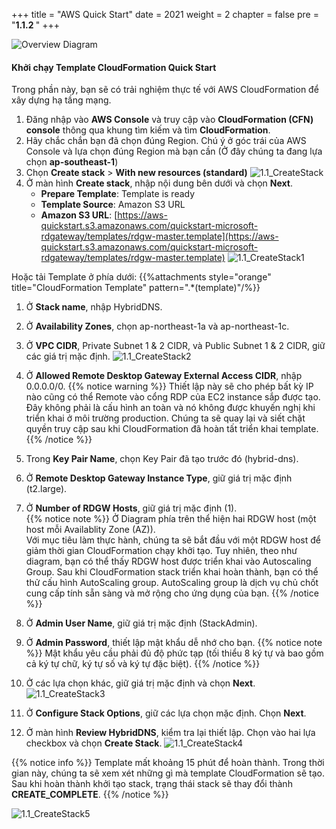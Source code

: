 +++
title = "AWS Quick Start"
date = 2021
weight = 2
chapter = false
pre = "<b>1.1.2 </b>"
+++

![Overview Diagram](/images/1/Architecture-1.1_CFN.png?width=40pc)

####  Khởi chạy Template CloudFormation Quick Start 

Trong phần này, bạn sẽ có trải nghiệm thực tế với AWS CloudFormation để xây dựng hạ tầng mạng.

1. Đăng nhập vào **AWS Console** và truy cập vào **CloudFormation (CFN) console** thông qua khung tìm kiếm và tìm **CloudFormation**.
2. Hãy chắc chắn bạn đã chọn đúng Region. Chú ý ở góc trái của AWS Console và lựa chọn đúng Region mà bạn cần (Ở đây chúng ta đang lựa chọn **ap-southeast-1**)
3. Chọn **Create stack** > **With new resources (standard)**
![1.1_CreateStack](/images/1/1.1_CreateStack.png?width=90pc)
4. Ở màn hình **Create stack**, nhập nội dung bên dưới và chọn **Next**.
   - **Prepare Template**: Template is ready
   - **Template Source**: Amazon S3 URL
   - **Amazon S3 URL**: [https://aws-quickstart.s3.amazonaws.com/quickstart-microsoft-rdgateway/templates/rdgw-master.template](https://aws-quickstart.s3.amazonaws.com/quickstart-microsoft-rdgateway/templates/rdgw-master.template)
   ![1.1_CreateStack1](/images/1/1.1_CreateStack1.png?width=90pc)

Hoặc tải Template ở phía dưới:
{{%attachments style="orange" title="CloudFormation Template" pattern=".*(template)"/%}}



1. Ở **Stack name**, nhập HybridDNS.
2. Ở **Availability Zones**, chọn ap-northeast-1a và ap-northeast-1c.
3. Ở **VPC CIDR**, Private Subnet 1 & 2 CIDR, và Public Subnet 1 & 2 CIDR, giữ các giá trị mặc định.
![1.1_CreateStack2](/images/1/1.1_CreateStack2.png?width=90pc)

1. Ở **Allowed Remote Desktop Gateway External Access CIDR**, nhập 0.0.0.0/0. 
{{% notice warning %}}
Thiết lập này sẽ cho phép bất kỳ IP nào cũng có thể Remote vào cổng RDP của EC2 instance sắp được tạo. Đây không phải là cấu hình an toàn và nó không được khuyến nghị khi triển khai ở môi trường production. Chúng ta sẽ quay lại và siết chặt quyền truy cập sau khi CloudFormation đã hoàn tất triển khai template.
{{% /notice %}} 
9.  Trong **Key Pair Name**, chọn Key Pair đã tạo trước đó (hybrid-dns).  
10. Ở **Remote Desktop Gateway Instance Type**, giữ giá trị mặc định (t2.large).  
11. Ở **Number of RDGW Hosts**, giữ giá trị mặc định (1).  
{{% notice note %}}
Ở Diagram phía trên thể hiện hai RDGW host (một host mỗi Availablity Zone (AZ)).  
Với mục tiêu làm thực hành, chúng ta sẽ bắt đầu với một RDGW host để giảm thời gian CloudFormation chạy khởi tạo. Tuy nhiên, theo như diagram, bạn có thể thấy RDGW host được triển khai vào Autoscaling Group.
Sau khi CloudFormation stack triển khai hoàn thành, bạn có thể thử cấu hình AutoScaling group. AutoScaling group là dịch vụ chủ chốt cung cấp tính sẵn sàng và mở rộng cho ứng dụng của bạn.
{{% /notice %}}
12. Ở **Admin User Name**, giữ giá trị mặc định (StackAdmin).  
13. Ở **Admin Password**, thiết lập mật khẩu dễ nhớ cho bạn. 
{{% notice note %}}
Mật khẩu yêu cầu phải đủ độ phức tạp (tối thiểu 8 ký tự và bao gồm cả ký tự chữ, ký tự số và ký tự đặc biệt).
{{% /notice %}}
14. Ở các lựa chọn khác, giữ giá trị mặc định và chọn **Next**.
![1.1_CreateStack3](/images/1/1.1_CreateStack3.png?width=90pc)
1.  Ở **Configure Stack Options**, giữ các lựa chọn mặc định. Chọn **Next**.
2.  Ở màn hình **Review HybridDNS**, kiểm tra lại thiết lập. Chọn vào hai lựa checkbox và chọn **Create Stack**.
![1.1_CreateStack4](/images/1/1.1_CreateStack4.png?width=90pc)

{{% notice info %}}
Template mất khoảng 15 phút để hoàn thành. Trong thời gian này, chúng ta sẽ xem xét những gì mà template CloudFormation sẽ tạo.
Sau khi hoàn thành khởi tạo stack, trạng thái stack sẽ thay đổi thành **CREATE_COMPLETE**.
{{% /notice %}}

![1.1_CreateStack5](/images/1/1.1_CreateStack5.png?width=90pc)
